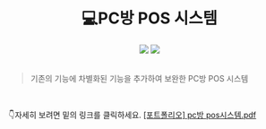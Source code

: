<h1 align="center">💻PC방 POS 시스템</h1>

<center>
  <img src="https://img.shields.io/badge/Python-3776AB?style=flat-square&logo=Python&logoColor=white"/> <img src="https://img.shields.io/badge/Microsoft Excel-217346?style=flat-square&logo=Microsoft Excel&logoColor=white"/>
</center>

<br >

> 기존의 기능에 차별화된 기능을 추가하여 보완한 PC방 POS 시스템

<br />

👇자세히 보려면 밑의 링크를 클릭하세요.
[[포트폴리오] pc방 pos시스템.pdf](https://github.com/youngjuu/PC-room-POS-system/files/5878113/pc.pos.pdf)
